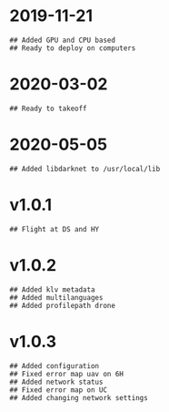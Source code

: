# 2019-11-21
    ## Added GPU and CPU based 
    ## Ready to deploy on computers 
# 2020-03-02
    ## Ready to takeoff
# 2020-05-05
    ## Added libdarknet to /usr/local/lib
# v1.0.1
    ## Flight at DS and HY
# v1.0.2
    ## Added klv metadata
    ## Added multilanguages
    ## Added profilepath drone
# v1.0.3
    ## Added configuration
    ## Fixed error map uav on 6H
    ## Added network status
    ## Fixed error map on UC	
    ## Added changing network settings
